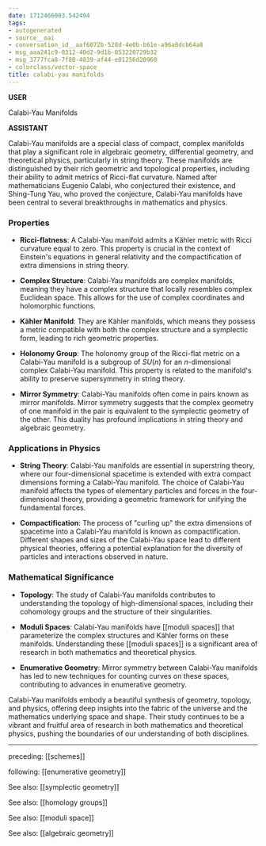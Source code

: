 ```yaml
---
date: 1712466003.542494
tags:
- autogenerated
- source__oai
- conversation_id__aaf6072b-528d-4e0b-b61e-a96a8dcb64a8
- msg_aaa241c9-0312-40d2-9d1b-053220729b32
- msg_3777fca8-7f80-4039-af44-e01256d20960
- colorclass/vector-space
title: calabi-yau manifolds
---
```


**USER**

Calabi-Yau Manifolds


**ASSISTANT**

Calabi-Yau manifolds are a special class of compact, complex manifolds that play a significant role in algebraic geometry, differential geometry, and theoretical physics, particularly in string theory. These manifolds are distinguished by their rich geometric and topological properties, including their ability to admit metrics of Ricci-flat curvature. Named after mathematicians Eugenio Calabi, who conjectured their existence, and Shing-Tung Yau, who proved the conjecture, Calabi-Yau manifolds have been central to several breakthroughs in mathematics and physics.

### Properties

- **Ricci-flatness**: A Calabi-Yau manifold admits a Kähler metric with Ricci curvature equal to zero. This property is crucial in the context of Einstein's equations in general relativity and the compactification of extra dimensions in string theory.

- **Complex Structure**: Calabi-Yau manifolds are complex manifolds, meaning they have a complex structure that locally resembles complex Euclidean space. This allows for the use of complex coordinates and holomorphic functions.

- **Kähler Manifold**: They are Kähler manifolds, which means they possess a metric compatible with both the complex structure and a symplectic form, leading to rich geometric properties.

- **Holonomy Group**: The holonomy group of the Ricci-flat metric on a Calabi-Yau manifold is a subgroup of $SU(n)$ for an $n$-dimensional complex Calabi-Yau manifold. This property is related to the manifold's ability to preserve supersymmetry in string theory.

- **Mirror Symmetry**: Calabi-Yau manifolds often come in pairs known as mirror manifolds. Mirror symmetry suggests that the complex geometry of one manifold in the pair is equivalent to the symplectic geometry of the other. This duality has profound implications in string theory and algebraic geometry.

### Applications in Physics

- **String Theory**: Calabi-Yau manifolds are essential in superstring theory, where our four-dimensional spacetime is extended with extra compact dimensions forming a Calabi-Yau manifold. The choice of Calabi-Yau manifold affects the types of elementary particles and forces in the four-dimensional theory, providing a geometric framework for unifying the fundamental forces.

- **Compactification**: The process of "curling up" the extra dimensions of spacetime into a Calabi-Yau manifold is known as compactification. Different shapes and sizes of the Calabi-Yau space lead to different physical theories, offering a potential explanation for the diversity of particles and interactions observed in nature.

### Mathematical Significance

- **Topology**: The study of Calabi-Yau manifolds contributes to understanding the topology of high-dimensional spaces, including their cohomology groups and the structure of their singularities.

- **Moduli Spaces**: Calabi-Yau manifolds have [[moduli spaces]] that parameterize the complex structures and Kähler forms on these manifolds. Understanding these [[moduli spaces]] is a significant area of research in both mathematics and theoretical physics.

- **Enumerative Geometry**: Mirror symmetry between Calabi-Yau manifolds has led to new techniques for counting curves on these spaces, contributing to advances in enumerative geometry.

Calabi-Yau manifolds embody a beautiful synthesis of geometry, topology, and physics, offering deep insights into the fabric of the universe and the mathematics underlying space and shape. Their study continues to be a vibrant and fruitful area of research in both mathematics and theoretical physics, pushing the boundaries of our understanding of both disciplines.


---

preceding: [[schemes]]  


following: [[enumerative geometry]]

See also: [[symplectic geometry]]


See also: [[homology groups]]


See also: [[moduli space]]


See also: [[algebraic geometry]]
